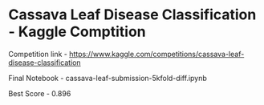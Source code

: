 # Cassava Leaf Disease Classification - Kaggle Comptition

Competition link - https://www.kaggle.com/competitions/cassava-leaf-disease-classification

Final Notebook - cassava-leaf-submission-5kfold-diff.ipynb

Best Score - 0.896
